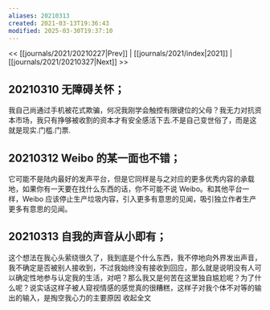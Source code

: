 ```yaml
---
aliases: 20210313
created: 2021-03-13T19:36:43
modified: 2025-03-30T19:37:10
---
```


<< [[journals/2021/20210227|Prev]] | [[journals/2021/index|2021]] | [[journals/2021/20210327|Next]] >>

## 20210310 无障碍关怀；

我自己尚通过手机被花式欺骗，何况我刚学会触控有限键位的父母？我无力对抗资本市场，我只有挣够被收割的资本才有安全感活下去.不是自己变世俗了，而是这就是现实.门槛.门票.

## 20210312 Weibo 的某一面也不错；

它可能不是陆内最好的发声平台，但是它同样是与之对应的更多优秀内容的承载地，如果你有一天要在找什么东西的话，你不可能不说 Weibo。和其他平台一样，Weibo 应该停止生产垃圾内容，引入更多有意思的见闻，吸引独立作者生产更多有意思的见闻。

## 20210313 自我的声音从小即有；

这个想法在我心头萦绕很久了，我到底是个什么东西，我不停地向外界发出声音，我不确定是否被别人接收到，不过我始终没有接收到回应，那么就是说明没有人可以确定性地参与认定我的生活，对吧？那么我又是何苦在这里独自尴尬呢？为了什么呢？说实话这样子被人窥视情感的感觉真的很糟糕，这样子对我个体不对等的输出的输入，是掏空我心力的主要原因 收起全文
